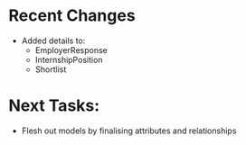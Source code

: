 # Recent Changes

- Added details to:
    - EmployerResponse
    - InternshipPosition
    - Shortlist

# Next Tasks:

- Flesh out models by finalising attributes and relationships